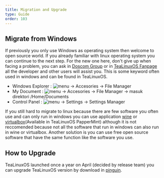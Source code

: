 ```yaml
---
title: Migration and Upgrade
type: Guide
order: 103
---
```


## Migrate from Windows

If previously you only use Windows as operating system then welcome to open source world. If you already familiar with linux operating system you can continue to the next step. For the new one here, don't give up when facing a problem, you can ask in [Doscom Group](https://www.facebook.com/groups/doscomedia/) or in [TeaLinuxOS Fanpage](https://www.facebook.com/tealinuxos) all the developer and other users will assist you. This is some keyword often used in windows and can be found in TeaLinuxOS.

- Windows Explorer : ![menu](https://cloud.githubusercontent.com/assets/26142091/23577576/a90a1a1c-00f5-11e7-86ec-d4bc4d831a13.png)
 → Accesories → File Manager
- My Document : ![menu](https://cloud.githubusercontent.com/assets/26142091/23577576/a90a1a1c-00f5-11e7-86ec-d4bc4d831a13.png)
 → Accesories → File Manager → masuk direktori /Home/Documents
- Control Panel : ![menu](https://cloud.githubusercontent.com/assets/26142091/23577576/a90a1a1c-00f5-11e7-86ec-d4bc4d831a13.png)
→ Settings → Settings Manager

If you still hard to migrate to linux because there are few software you often use and can only run in windows you can use application [wine](http://tealinuxos.org/dukungan/winehq.org) or [virtualbox](http://tealinuxos.org/dukungan/virtualbox.org)(Available in TeaLinuxOS PapperMint) although it is not reccomended because not all the software that run in windows can also run in wine or virtualbox. Another solution is you can use free open source software that have the same function like the software you use.

## How to Upgrade

TeaLinuxOS launched once a year on April (decided by release team) you can upgrade TeaLinuxOS version by download in [pinguin](http://pinguin.dinus.ac.id/iso/tealinuxos/).
